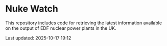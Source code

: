 # Nuke Watch

This repository includes code for retrieving the latest information available on the output of EDF nuclear power plants in the UK.

Last updated: 2025-10-17 19:12